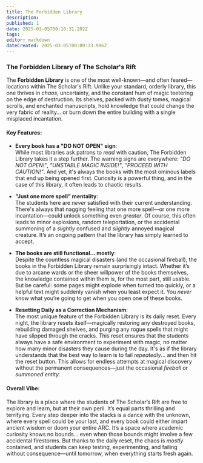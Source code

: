 ```yaml
---
title: The Forbidden Library
description: 
published: 1
date: 2025-03-05T00:10:31.202Z
tags: 
editor: markdown
dateCreated: 2025-03-05T00:09:33.986Z
---
```


### **The Forbidden Library of The Scholar's Rift**

The **Forbidden Library** is one of the most well-known—and often feared—locations within The Scholar's Rift. Unlike your standard, orderly library, this one thrives in *chaos*, uncertainty, and the constant hum of magic teetering on the edge of destruction. Its shelves, packed with dusty tomes, magical scrolls, and enchanted manuscripts, hold knowledge that could change the very fabric of reality… or burn down the entire building with a single misplaced incantation.

#### **Key Features:**

- **Every book has a "DO NOT OPEN" sign**:  
  While most libraries ask patrons to *read* with caution, The Forbidden Library takes it a step further. The warning signs are everywhere: *"DO NOT OPEN!"*, *"UNSTABLE MAGIC INSIDE!"*, *"PROCEED WITH CAUTION!"*. And yet, it's always the books with the most ominous labels that end up being opened first. Curiosity is a powerful thing, and in the case of this library, it often leads to chaotic results.

- **"Just one more spell" mentality**:  
  The students here are *never* satisfied with their current understanding. There's always that nagging feeling that one more spell—or one more incantation—could unlock something even *greater*. Of course, this often leads to minor explosions, random teleportation, or the accidental summoning of a *slightly* confused and *slightly* annoyed magical creature. It’s an ongoing pattern that the library has simply learned to accept.

- **The books are still functional… mostly**:  
  Despite the countless magical disasters (and the occasional fireball), the books in the Forbidden Library remain surprisingly intact. Whether it’s due to arcane wards or the sheer willpower of the books themselves, the knowledge contained within them is, for the most part, still usable. But be careful: some pages might explode when turned too quickly, or a helpful text might suddenly vanish when you least expect it. You *never* know what you’re going to get when you open one of these books.

- **Resetting Daily as a Correction Mechanism**:  
  The most unique feature of the Forbidden Library is its daily reset. Every night, the library resets itself—magically restoring any destroyed books, rebuilding damaged shelves, and purging any rogue spells that might have slipped through the cracks. This reset ensures that the students always have a safe environment to experiment with magic, no matter how many minor disasters they cause during the day. It's as if the library understands that the best way to learn is to fail *repeatedly*... and then hit the reset button. This allows for endless attempts at magical discovery without the permanent consequences—just the occasional *fireball* or *summoned entity*.

#### **Overall Vibe:**
The library is a place where the students of The Scholar’s Rift are free to explore and learn, but at their own peril. It’s equal parts thrilling and terrifying. Every step deeper into the stacks is a dance with the unknown, where every spell could be your last, and every book could either impart ancient wisdom or doom your entire ARC. It’s a space where academic curiosity knows no bounds... even when those bounds might involve a few accidental firestorms. But thanks to the daily reset, the chaos is *mostly* contained, and students can keep testing, experimenting, and failing without consequence—until tomorrow, when everything starts fresh again.